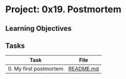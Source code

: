 # Project: 0x19. Postmortem

<h2>Learning Objectives</h2>

<h2>Tasks</h2>

| Task | File |
| ---- | ---- |
| 0. My first postmortem | [README.md](./README.md) |


